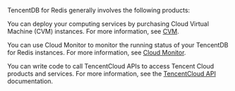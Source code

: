 



TencentDB for Redis generally involves the following products:

You can deploy your computing services by purchasing Cloud Virtual Machine (CVM) instances. For more information, see [CVM](https://intl.cloud.tencent.com/document/product/213).

You can use Cloud Monitor to monitor the running status of your TencentDB for Redis instances. For more information, see [Cloud Monitor](https://intl.cloud.tencent.com/doc/product/248).

You can write code to call TencentCloud APIs to access Tencent Cloud products and services. For more information, see the [TencentCloud API](https://intl.cloud.tencent.com/document/api) documentation.

